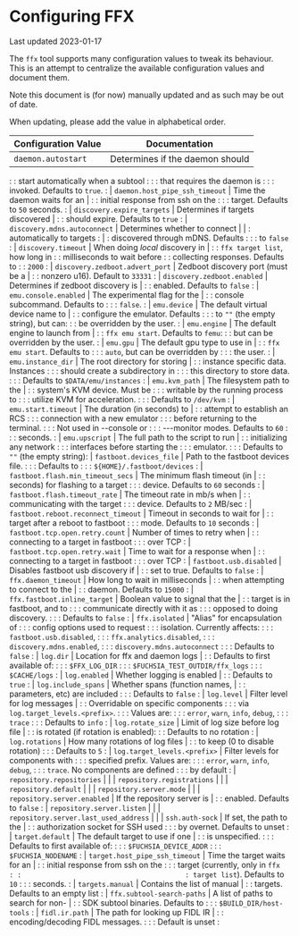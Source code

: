 # Configuring FFX

Last updated 2023-01-17

The `ffx` tool supports many configuration values to tweak its behaviour. This
is an attempt to centralize the available configuration values and document
them.

Note this document is (for now) manually updated and as such may be out of date.

When updating, please add the value in alphabetical order.

| Configuration Value                     | Documentation                      |
| --------------------------------------- | ---------------------------------- |
| `daemon.autostart`                      | Determines if the daemon should    |
:                                         : start automatically when a subtool :
:                                         : that requires the daemon is        :
:                                         : invoked.  Defaults to `true`.      :
| `daemon.host_pipe_ssh_timeout`          | Time the daemon waits for an       |
:                                         : initial response from ssh on the   :
:                                         : target. Defaults to `50` seconds.  :
| `discovery.expire_targets`              | Determines if targets discovered   |
:                                         : should expire. Defaults to `true`  :
| `discovery.mdns.autoconnect`            | Determines whether to connect      |
|                                         : automatically to targets           :
|                                         : discovered through mDNS. Defaults  :
:                                         : to `false`                         :
| `discovery.timeout`                     | When doing _local_ discovery in    |
:                                         : `ffx target list`, how long in     :
                                          : milliseconds to wait before        :
                                          : collecting responses. Defaults to  :
                                          : `2000`                             :
| `discovery.zedboot.advert_port`         | Zedboot discovery port (must be a  |
:                                         : nonzero u16). Default to `33331`   :
| `discovery.zedboot.enabled`             | Determines if zedboot discovery is |
:                                         : enabled. Defaults to `false`       :
| `emu.console.enabled`                   | The experimental flag for the      |
:                                         : console subcommand. Defaults to    :
:                                         : `false`.                           :
| `emu.device`                            | The default virtual device name to |
:                                         : configure the emulator. Defaults   :
:                                         : to `""` (the empty string), but can:
:                                         : be overridden by the user.         :
| `emu.engine`                            | The default engine to launch from  |
:                                         : `ffx emu start`. Defaults to `femu`:
:                                         : but can be overridden by the user. :
| `emu.gpu`                               | The default gpu type to use in     |
:                                         : `ffx emu start`. Defaults to       :
:                                         : `auto`, but can be overridden by   :
:                                         : the user.                          :
| `emu.instance_dir`                      | The root directory for storing     |
:                                         : instance specific data. Instances  :
:                                         : should create a subdirectory in    :
:                                         : this directory to store data.      :
:                                         : Defaults to `$DATA/emu/instances`  :
| `emu.kvm_path`                          | The filesystem path to the         |
:                                         : system's KVM device. Must be       :
:                                         : writable by the running process to :
:                                         : utilize KVM for acceleration.      :
:                                         : Defaults to `/dev/kvm`             :
| `emu.start.timeout`                     | The duration (in seconds) to       |
:                                         : attempt to establish an RCS        :
:                                         : connection with a new emulator     :
:                                         : before returning to the terminal.  :
:                                         : Not used in --console or           :
:                                         : ---monitor modes. Defaults to `60` :
:                                         : seconds.                           :
| `emu.upscript`                          | The full path to the script to run |
:                                         : initializing any network           :
:                                         : interfaces before starting the     :
:                                         : emulator.                          :
:                                         : Defaults to `""` (the empty string):
| `fastboot.devices_file`                 | Path to the fastboot devices file. :
:                                         : Defaults to                        :
:                                         : `${HOME}/.fastboot/devices`        :
| `fastboot.flash.min_timeout_secs`       | The minimum flash timeout (in      |
:                                         : seconds) for flashing to a target  :
:                                         : device. Defaults to `60` seconds   :
| `fastboot.flash.timeout_rate`           | The timeout rate in mb/s when      |
:                                         : communicating with the target      :
:                                         : device. Defaults to `2` MB/sec     :
| `fastboot.reboot.reconnect_timeout`     | Timeout in seconds to wait for     |
:                                         : target after a reboot to fastboot  :
:                                         : mode. Defaults to `10` seconds     :
| `fastboot.tcp.open.retry.count`         | Number of times to retry when      |
:                                         : connecting to a target in fastboot :
:                                         : over TCP                           :
| `fastboot.tcp.open.retry.wait`          | Time to wait for a response when   |
:                                         : connecting to a target in fastboot :
:                                         : over TCP                           :
| `fastboot.usb.disabled`                 | Disables fastboot usb discovery if |
:                                         : set to true. Defaults to `false`   :
| `ffx.daemon_timeout`                    | How long to wait in milliseconds   |
:                                         : when attempting to connect to the  |
:                                         : daemon. Defaults to `15000`        :
| `ffx.fastboot.inline_target`            | Boolean value to signal that the   |
:                                         : target is in fastboot, and to      :
:                                         : communicate directly with it as    :
:                                         : opposed to doing discovery.        :
:                                         : Defaults to `false`                :
| `ffx.isolated`                          | "Alias" for encapsulation of       :
:                                         : config options used to request     :
:                                         : isolation. Currently affects:      :
:                                         : `fastboot.usb.disabled`,           :
:                                         : `ffx.analytics.disabled`,          :
:                                         : `discovery.mdns.enabled`,          :
:                                         : `discovery.mdns.autoconnect`       :
:                                         : Defaults to `false`                :
| `log.dir`                               | Location for ffx and daemon logs   |
:                                         : Defaults to first available of:    :
:                                         :   `$FFX_LOG_DIR`                   :
:                                         :   `$FUCHSIA_TEST_OUTDIR/ffx_logs`  :
:                                         :   `$CACHE/logs`                    :
| `log.enabled`                           | Whether logging is enabled         |
:                                         : Defaults to `true`                 :
| `log.include_spans`                     | Whether spans (function names,     |
:                                         : parameters, etc) are included      :
:                                         : Defaults to `false`                :
| `log.level`                             | Filter level for log messages      |
:                                         : Overridable on specific components :
:                                         : via `log.target_levels.<prefix>`.  :
:                                         : Values are:                        :
:                                         : `error`, `warn`, `info`, `debug`,  :
:                                         : `trace`                            :
:                                         : Defaults to `info`                 :
| `log.rotate_size`                       | Limit of log size before log file  |
:                                         : is rotated (if rotation is enabled):
:                                         : Defaults to no rotation            :
| `log.rotations`                         | How many rotations of log files    |
:                                         : to keep (0 to disable rotation)    :
:                                         : Defaults to `5`                    :
| `log.target_levels.<prefix>`            | Filter levels for components with  :
:                                         : specified prefix. Values are:      :
:                                         : `error`, `warn`, `info`, `debug`,  :
:                                         : `trace`. No components are defined :
:                                         : by default                         :
| `repository.repositories`               |                                    |
| `repository.registrations`              |                                    |
| `repository.default`                    |                                    |
| `repository.server.mode`                |                                    |
| `repository.server.enabled`             | If the repository server is        |
:                                         : enabled. Defaults to `false`       :
| `repository.server.listen`              |                                    |
| `repository.server.last_used_address`   |                                    |
| `ssh.auth-sock`                         | If set, the path to the            |
:                                         : authorization socket for SSH used  :
:                                         : by overnet. Defaults to unset      :
| `target.default`                        | The default target to use if one   |
:                                         : is unspecified.                    :
:                                         : Defaults to first available of:    :
:                                         :   `$FUCHSIA_DEVICE_ADDR`           :
:                                         :   `$FUCHSIA_NODENAME`              :
| `target.host_pipe_ssh_timeout`          | Time the target waits for an       |
:                                         : initial response from ssh on the   :
:                                         : target (currently, only in `ffx    :
:                                         : target list`). Defaults to `10`    :
:                                         : seconds.                           :
| `targets.manual`                        | Contains the list of manual        |
:                                         : targets. Defaults to an empty list :
| `ffx.subtool-search-paths`              | A list of paths to search for non- |
:                                         : SDK subtool binaries. Defaults to  :
:                                         : `$BUILD_DIR/host-tools`            :
| `fidl.ir.path`                          | The path for looking up FIDL IR    |
:                                         : encoding/decoding FIDL messages.   :
:                                         : Default is unset                   :
